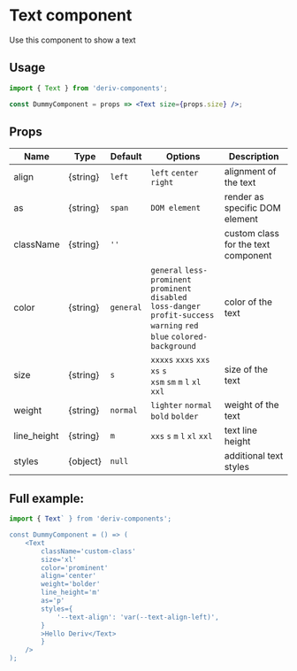 # Text component

Use this component to show a text

## Usage

```jsx
import { Text } from 'deriv-components';

const DummyComponent = props => <Text size={props.size} />;
```

## Props

| Name        | Type     | Default   | Options                                                                                                                             | Description                         |
| ----------- | -------- | --------- | ----------------------------------------------------------------------------------------------------------------------------------- | ----------------------------------- |
| align       | {string} | `left`    | `left` `center` `right`                                                                                                             | alignment of the text               |
| as          | {string} | `span`    | `DOM element`                                                                                                                       | render as specific DOM element      |
| className   | {string} | `''`      |                                                                                                                                     | custom class for the text component |
| color       | {string} | `general` | `general` `less-prominent` `prominent` `disabled` <br /> `loss-danger` `profit-success` `warning` `red` `blue` `colored-background` | color of the text                   |
| size        | {string} | `s`       | `xxxxs` `xxxs` `xxs` `xs` `s` <br /> `xsm` `sm` `m` `l` `xl` `xxl`                                                                  | size of the text                    |
| weight      | {string} | `normal`  | `lighter` `normal` `bold` `bolder`                                                                                                  | weight of the text                  |
| line_height | {string} | `m`       | `xxs` `s` `m` `l` `xl` `xxl`                                                                                                        | text line height                    |
| styles      | {object} | `null`    |                                                                                                                                     | additional text styles              |

## Full example:

```jsx
import { Text` } from 'deriv-components';

const DummyComponent = () => (
    <Text
        className='custom-class'
        size='xl'
        color='prominent'
        align='center'
        weight='bolder'
        line_height='m'
        as='p'
        styles={
            '--text-align': 'var(--text-align-left)',
        }
        >Hello Deriv</Text>
        }
    />
);
```
